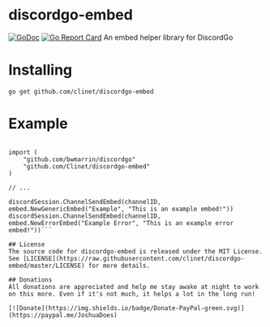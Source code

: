 # discordgo-embed
[![GoDoc](https://godoc.org/github.com/clinet/discordgo-embed?status.svg)](https://godoc.org/github.com/clinet/discordgo-embed)
[![Go Report Card](https://goreportcard.com/badge/github.com/clinet/discordgo-embed)](https://goreportcard.com/report/github.com/clinet/discordgo-embed)
An embed helper library for DiscordGo

# Installing
`go get github.com/clinet/discordgo-embed`

# Example
```package main

import (
    "github.com/bwmarrin/discordgo"
    "github.com/Clinet/discordgo-embed"
)

// ...

discordSession.ChannelSendEmbed(channelID, embed.NewGenericEmbed("Example", "This is an example embed!"))
discordSession.ChannelSendEmbed(channelID, embed.NewErrorEmbed("Example Error", "This is an example error embed!"))```

## License
The source code for discordgo-embed is released under the MIT License. See [LICENSE](https://raw.githubusercontent.com/clinet/discordgo-embed/master/LICENSE) for more details.

## Donations
All donations are appreciated and help me stay awake at night to work on this more. Even if it's not much, it helps a lot in the long run!

[![Donate](https://img.shields.io/badge/Donate-PayPal-green.svg)](https://paypal.me/JoshuaDoes)

